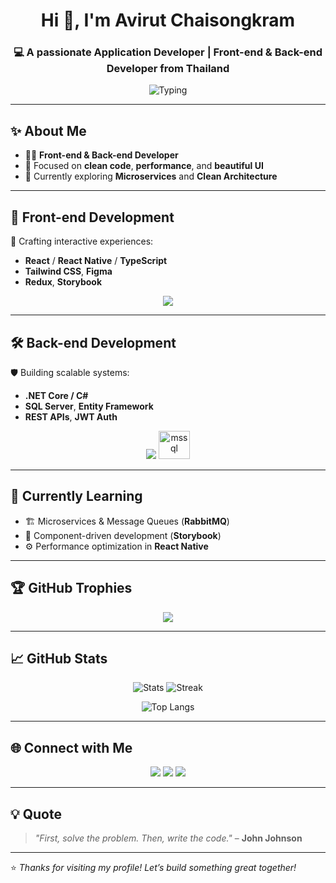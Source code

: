 <h1 align="center">Hi 👋, I'm Avirut Chaisongkram</h1>
<h3 align="center">💻 A passionate Application Developer | Front-end & Back-end Developer from Thailand</h3>

<p align="center">
  <img src="https://readme-typing-svg.herokuapp.com?font=Fira+Code&size=22&duration=3000&pause=1000&center=true&width=500&lines=Front-end+Developer+🚀;Back-end+Developer+🛠️;.NET+💜+💜+💜;React+%2F+React+Native;Tailwind+CSS+👨‍💻+👩‍💻+🧑‍💻" alt="Typing" />
</p>

---

## ✨ About Me

- 🧑‍💻 **Front-end & Back-end Developer**
- 🎯 Focused on **clean code**, **performance**, and **beautiful UI**
- 🌱 Currently exploring **Microservices** and **Clean Architecture**

---

## 🚀 Front-end Development

🎨 Crafting interactive experiences:

- **React** / **React Native** / **TypeScript**
- **Tailwind CSS**, **Figma**
- **Redux**, **Storybook**

<p align="center">
  <img src="https://skillicons.dev/icons?i=react,tailwind,typescript,redux,html,css,figma" />
</p>

---

## 🛠️ Back-end Development

🛡️ Building scalable systems:

- **.NET Core / C#**
- **SQL Server**, **Entity Framework**
- **REST APIs**, **JWT Auth**

<p align="center">
  <img src="https://skillicons.dev/icons?i=dotnet,cs,git,postman" />
  <img src="https://www.svgrepo.com/show/303229/microsoft-sql-server-logo.svg" height="45" width="50" alt="mssql" />
</p>

---

## 🌱 Currently Learning

- 🏗️ Microservices & Message Queues (**RabbitMQ**)
- 🎨 Component-driven development (**Storybook**)
- ⚙️ Performance optimization in **React Native**

---

## 🏆 GitHub Trophies

<p align="center">
  <img src="https://github-profile-trophy.vercel.app/?username=golfzaaa&theme=onedark&no-frame=true&row=1&margin-w=20" />
</p>

---

## 📈 GitHub Stats

<p align="center">
  <img src="https://github-readme-stats.vercel.app/api?username=golfzaaa&show_icons=true&theme=radical" alt="Stats" />
  <img src="https://github-readme-streak-stats.herokuapp.com/?user=golfzaaa&theme=radical" alt="Streak" />
</p>

<p align="center">
  <img src="https://github-readme-stats.vercel.app/api/top-langs/?username=golfzaaa&layout=compact&theme=radical" alt="Top Langs" />
</p>

---

## 🌐 Connect with Me

<p align="center">
  <a href="mailto:your-email@example.com"><img src="https://img.shields.io/badge/-Email-D14836?style=for-the-badge&logo=gmail&logoColor=white" /></a>
  <a href="https://www.linkedin.com/in/your-linkedin"><img src="https://img.shields.io/badge/-LinkedIn-0077B5?style=for-the-badge&logo=linkedin&logoColor=white" /></a>
  <a href="https://github.com/golfzaaa"><img src="https://img.shields.io/badge/-GitHub-181717?style=for-the-badge&logo=github&logoColor=white" /></a>
</p>

---

## 💡 Quote

> *"First, solve the problem. Then, write the code."* – **John Johnson**

---

⭐️ *Thanks for visiting my profile! Let’s build something great together!*
